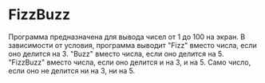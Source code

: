 # FizzBuzz

Программа предназначена для вывода чисел от 1 до 100 на экран. В зависимости от условия, программа выводит
"Fizz" вместо числа, если оно делится на 3.
"Buzz" вместо числа, если оно делится на 5.
"FizzBuzz" вместо числа, если оно делится и на 3, и на 5.
Само число, если оно не делится ни на 3, ни на 5.
